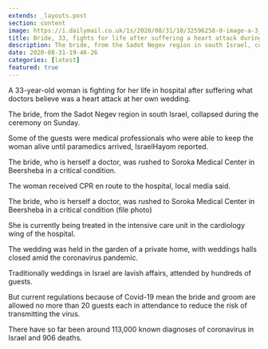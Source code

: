 ```yaml
---
extends: _layouts.post
section: content
image: https://i.dailymail.co.uk/1s/2020/08/31/10/32596258-0-image-a-3_1598865807721.jpg 
title: Bride, 33, fights for life after suffering a heart attack during her wedding in Israel  
description: The bride, from the Sadot Negev region in south Israel, collapsed during the ceremony on Sunday. 
date: 2020-08-31-19-46-26 
categories: [latest] 
featured: true 
--- 
```

A 33-year-old woman is fighting for her life in hospital after suffering what doctors believe was a heart attack at her own wedding. 

The bride, from the Sadot Negev region in south Israel, collapsed during the ceremony on Sunday. 

Some of the guests were medical professionals who were able to keep the woman alive until paramedics arrived, IsraelHayom reported.  

The bride, who is herself a doctor, was rushed to Soroka Medical Center in Beersheba in a critical condition. 

The woman received CPR en route to the hospital, local media said. 

The bride, who is herself a doctor, was rushed to Soroka Medical Center in Beersheba in a critical condition (file photo)

She is currently being treated in the intensive care unit in the cardiology wing of the hospital. 

The wedding was held in the garden of a private home, with weddings halls closed amid the coronavirus pandemic. 

Traditionally weddings in Israel are lavish affairs, attended by hundreds of guests. 

But current regulations because of Covid-19 mean the bride and groom are allowed no more than 20 guests each in attendance to reduce the risk of transmitting the virus. 

There have so far been around 113,000 known diagnoses of coronavirus in Israel and 906 deaths. 

